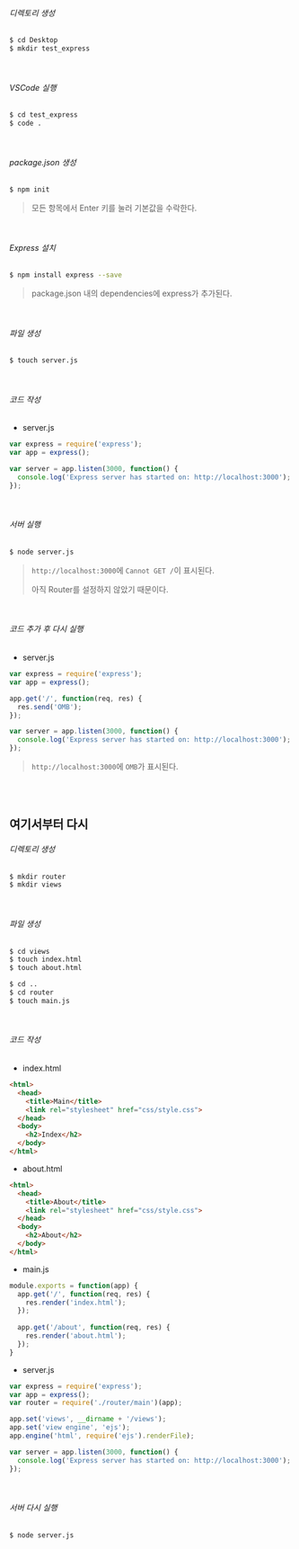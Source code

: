 ###### 디렉토리 생성

```bash
$ cd Desktop
$ mkdir test_express
```

<br>

###### VSCode 실행

```bash
$ cd test_express
$ code .
```

<br>

###### package.json 생성

```bash
$ npm init
```

> 모든 항목에서 Enter 키를 눌러 기본값을 수락한다.

<br>

###### Express 설치

```bash
$ npm install express --save
```

> package.json 내의 dependencies에 express가 추가된다.

<br>

###### 파일 생성

```bash
$ touch server.js
```

<br>

###### 코드 작성

- server.js

```js
var express = require('express');
var app = express();

var server = app.listen(3000, function() {
  console.log('Express server has started on: http://localhost:3000');
});
```

<br>

###### 서버 실행

```bash
$ node server.js
```

> `http://localhost:3000`에 `Cannot GET /`이 표시된다.
>
> 아직 Router를 설정하지 않았기 때문이다.

<br>

###### 코드 추가 후 다시 실행

- server.js

```js
var express = require('express');
var app = express();

app.get('/', function(req, res) {
  res.send('OMB');
});

var server = app.listen(3000, function() {
  console.log('Express server has started on: http://localhost:3000');
});
```

> `http://localhost:3000`에 `OMB`가 표시된다.

<br>

<br>

## 여기서부터 다시

###### 디렉토리 생성

```bash
$ mkdir router
$ mkdir views
```

<br>

###### 파일 생성

```bash
$ cd views
$ touch index.html
$ touch about.html
```

```bash
$ cd ..
$ cd router
$ touch main.js
```

<br>

###### 코드 작성

- index.html

```html
<html>
  <head>
    <title>Main</title>
    <link rel="stylesheet" href="css/style.css">
  </head>
  <body>
    <h2>Index</h2>
  </body>
</html>
```

- about.html

```html
<html>
  <head>
    <title>About</title>
    <link rel="stylesheet" href="css/style.css">
  </head>
  <body>
    <h2>About</h2>
  </body>
</html>
```

- main.js

```js
module.exports = function(app) {
  app.get('/', function(req, res) {
    res.render('index.html');
  });
  
  app.get('/about', function(req, res) {
    res.render('about.html');
  });
}
```

- server.js

```js
var express = require('express');
var app = express();
var router = require('./router/main')(app);

app.set('views', __dirname + '/views');
app.set('view engine', 'ejs');
app.engine('html', require('ejs').renderFile);

var server = app.listen(3000, function() {
  console.log('Express server has started on: http://localhost:3000');
});
```

<br>

###### 서버 다시 실행

```bash
$ node server.js
```

> 

<br>

<br>